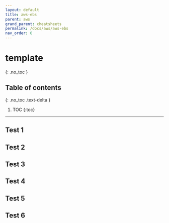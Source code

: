 ```yaml
---
layout: default
title: aws-ebs
parent: aws
grand_parent: cheatsheets
permalink: /docs/aws/aws-ebs
nav_order: 6
---
```

# template
{: .no_toc }

## Table of contents
{: .no_toc .text-delta }

1. TOC
{:toc}

---

## Test 1
## Test 2
## Test 3
## Test 4
## Test 5
## Test 6
